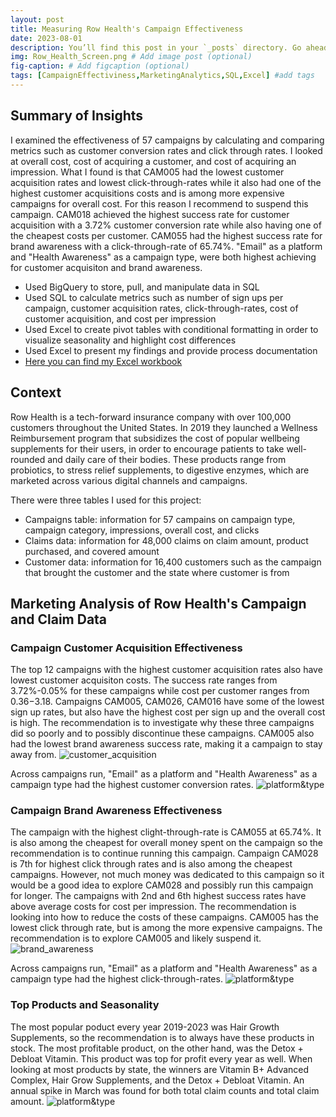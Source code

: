 ```yaml
---
layout: post
title: Measuring Row Health's Campaign Effectiveness
date: 2023-08-01
description: You’ll find this post in your `_posts` directory. Go ahead and edit it and re-build the site to see your changes. # Add post description (optional)
img: Row_Health_Screen.png # Add image post (optional)
fig-caption: # Add figcaption (optional)
tags: [CampaignEffectiviness,MarketingAnalytics,SQL,Excel] #add tags
---
```

## Summary of Insights

I examined the effectiveness of 57 campaigns by calculating and comparing metrics such as customer conversion rates and click through rates. I looked at overall cost, cost of acquiring a customer, and cost of acquiring an impression. What I found is that CAM005 had the lowest customer acquisition rates and lowest click-through-rates while it also had one of the highest customer acquisitions costs and is among more expensive campaigns for overall cost. For this reason I recommend to suspend this campaign. CAM018 achieved the highest success rate for customer acquisition with a 3.72% customer conversion rate while also having one of the cheapest costs per customer. CAM055 had the highest success rate for brand awareness with a click-through-rate of 65.74%. "Email" as a platform and "Health Awareness" as a campaign type, were both highest achieving for customer acquisiton and brand awareness.

- Used BigQuery to store, pull, and manipulate data in SQL
- Used SQL to calculate metrics such as number of sign ups per campaign, customer acquisition rates, click-through-rates, cost of customer acquisition, and cost per impression
- Used Excel to create pivot tables with conditional formatting in order to visualize seasonality and highlight cost differences
- Used Excel to present my findings and provide process documentation
- [Here you can find my Excel workbook](https://github.com/agiliariniosm/Row_Health/blob/b9e94fdbbf10c40bf8752fa83a322ac681a5b538/Row_Health_Project.xlsm)

## Context 

Row Health is a tech-forward insurance company with over 100,000 customers throughout the United States. In 2019 they launched a Wellness Reimbursement program that subsidizes the cost of popular wellbeing supplements for their users, in order to encourage patients to take well-rounded and daily care of their bodies. These products range from probiotics, to stress relief supplements, to digestive enzymes, which are marketed across various digital channels and campaigns. 

There were three tables I used for this project:
- Campaigns table: information for 57 campains on campaign type, campaign category, impressions, overall cost, and clicks
- Claims data: information for 48,000 claims on claim amount, product purchased, and covered amount
- Customer data: information for 16,400 customers such as the campaign that brought the customer and the state where customer is from

## Marketing Analysis of Row Health's Campaign and Claim Data

### Campaign Customer Acquisition Effectiveness

The top 12 campaigns with the highest customer acquisition rates also have lowest customer acquisiton costs. The success rate ranges from 3.72%-0.05% for these campaigns while cost per customer ranges from $0.36-$3.18. Campaigns CAM005, CAM026, CAM016 have some of the lowest sign up rates, but also have the highest cost per sign up and the overall cost is high. The recommendation is to investigate why these three campaigns did so poorly and to possibly discontinue these campaigns. CAM005 also had the lowest brand awareness success rate, making it a campaign to stay away from. 
![customer_acquisition]({{site.baseurl}}/assets/img/Row_Health/customer_acquisition.png)

Across campaigns run, "Email" as a platform and "Health Awareness" as a campaign type had the highest customer conversion rates. 
![platform&type]({{site.baseurl}}/assets/img/Row_Health/platform_customer_acquisition.png)

### Campaign Brand Awareness Effectiveness

The campaign with the highest clight-through-rate is CAM055 at 65.74%. It is also among the cheapest for overall money spent on the campaign so the recommendation is to continue running this campaign. Campaign CAM028 is 7th for highest click through rates and is also among the cheapest campaigns. However, not much money was dedicated to this campaign so it would be a good idea to explore CAM028 and possibly run this campaign for longer. The campaigns with 2nd and 6th highest success rates have above average costs for cost per impression. The recommendation is looking into how to reduce the costs of these campaigns. CAM005 has the lowest click through rate, but is among the more expensive campaigns. The recommendation is to explore CAM005 and likely suspend it. 
![brand_awareness]({{site.baseurl}}/assets/img/Row_Health/brand_awareness.png)

Across campaigns run, "Email" as a platform and "Health Awareness" as a campaign type had the highest click-through-rates.
![platform&type]({{site.baseurl}}/assets/img/Row_Health/platform_brand_awareness.png)

### Top Products and Seasonality 

The most popular poduct every year 2019-2023 was Hair Growth Supplements, so the recommendation is to always have these products in stock. The most profitable product, on the other hand, was the Detox + Debloat Vitamin. This product was top for profit every year as well. When looking at most products by state, the winners are Vitamin B+ Advanced Complex, Hair Grow Supplements, and the Detox + Debloat Vitamin. An annual spike in March was found for both total claim counts and total claim amount.
![platform&type]({{site.baseurl}}/assets/img/Row_Health/products.png)





